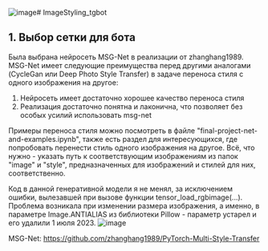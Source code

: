 ![image](https://github.com/tipofyzik/ImageStyling_tgbot/assets/84290230/9b03d3d7-cf93-4106-a7c7-5d9bc27c1f7e)# ImageStyling_tgbot

## 1. Выбор сетки для бота
Была выбрана нейросеть MSG-Net в реализации от zhanghang1989.
MSG-Net имеет следующие преимущества перед другими аналогами (CycleGan или Deep Photo Style Transfer) в задаче переноса стиля с одного изображения на другое:
  1. Нейросеть имеет достаточно хорошее качество переноса стиля
  2. Реализация достаточно понятна и лаконична, что позволяет без особых усилий использовать msg-net

Примеры переноса стиля можно посмотреть в файле "final-project-net-and-examples.ipynb", также есть раздел для интересующихся, где попробовать перенести стиль одного изображения на другое. Всё, что нужно - указать путь к соответствующим изображениям из папок "image" и "style", предназначенных для изображений и стилей для них, соответственно.

Код в данной генеративной модели я не менял, за исключением ошибки, вылезавшей при вызове функции tensor_load_rgbimage(...). Проблема возникала при изменении размера изображения, а именно, в параметре Image.ANTIALIAS из библиотеки Pillow - параметр устарел и его удалили 1 июля 2023. 
![image](https://github.com/tipofyzik/ImageStyling_tgbot/assets/84290230/c460554a-2d8d-49f9-80be-2fafd8668b9b)

MSG-Net:  https://github.com/zhanghang1989/PyTorch-Multi-Style-Transfer
